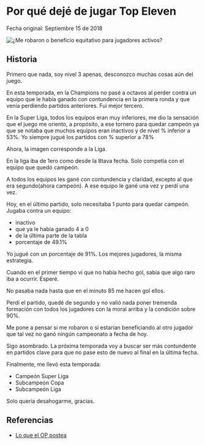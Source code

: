 # Por qué dejé de jugar Top Eleven
Fecha original: Septiembre 15 de 2018


![¿Me robaron o beneficio equitativo para jugadores activos?](https://paper-attachments.dropbox.com/s_656B8FFED46BB9593EAF8EB9444839F0C5479C4D28F773A8D14DFE9C421F2F61_1555871360964_Screenshot_20180915-105609.png)

## Historia

Primero que nada, soy nivel 3 apenas, desconozco muchas cosas aún del juego.

En esta temporada, en la Champions no pasé a octavos al perder contra un equipo que le había ganado con contundencia en la primera ronda y que venía perdiendo partidos anteriores. Fui mejor tercero.

En la Super Liga, todos los equipos eran muy inferiores, me dio la sensación que el juego me oriento, a propósito, a ese tornero para quedar campeón ya que se notaba que muchos equipos eran inactivos y de nivel % inferior a 53%. Yo siempre jugué los partidos con % superior a 78%

Ahora, la imagen corresponde a la Liga.

En la liga iba de 1ero como desde la 8tava fecha. Solo competía con el equipo que quedó campeón.

A todos los equipos les gané con contundencia y claridad, excepto al que era segundo(ahora campeón). A ese equipo le gané una vez y perdí una vez.

Hoy, en el último partido, solo necesitaba 1 punto para quedar campeón. Jugaba contra un equipo:


- inactivo
- que ya le había ganado 4 a 0
- de la última parte de la tabla
- porcentaje de 49.1%

Yo jugué con un porcentaje de 91%. Los mejores jugadores, la misma estrategia.

Cuando en el primer tiempo vi que no había hecho gol, sabía que algo raro iba a ocurrir. Esperé.

No pasaba nada hasta que en el minuto 85 me hacen gol ellos.

Perdí el partido, quedé de segundo y no valió nada poner tremenda formación con todos los jugadores con la moral arriba y la condición sobre 90%.

Me pone a pensar si me robaron o si estarían beneficiando al otro jugador que tal vez no ganó ningún campeonato a fecha de hoy.

Sigo asombrado. La próxima temporada voy a buscar ser más contundente en partidos clave para que no pase esto de nuevo al final en la última fecha.

Finalmente, me llevó esta temporada:


- Campeón Super Liga
- Subcampeón Copa
- Subcampeón Liga

Solo quería desahogarme, gracias.

## Referencias
- [Lo que el OP postea](https://forum.topeleven.com/top-eleven-general-discussion/49450-something-clearly-wrong-game%3B-match-fixing-game-flaw-fault-important.html)

